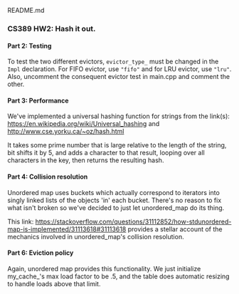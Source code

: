 README.md
### CS389 HW2: Hash it out.
#### Part 2: Testing

To test the two different evictors, `evictor_type_` must be changed in the `Impl` declaration. For FIFO evictor, use `"fifo"` and for LRU evictor, use `"lru"`. Also, uncomment the consequent evictor test in main.cpp and comment the other.

#### Part 3: Performance

We've implemented a universal hashing function for strings from the link(s): 
https://en.wikipedia.org/wiki/Universal_hashing and
http://www.cse.yorku.ca/~oz/hash.html

It takes some prime number that is large relative to the length of the string, bit shifts it by 5, and adds a character to that result, looping over all characters in the key, then returns the resulting hash.

#### Part 4: Collision resolution

Unordered map uses buckets which actually correspond to iterators into singly linked lists of the objects 'in' each bucket. There's no reason to fix what isn't broken so we've decided to just let unordered_map do its thing.

This link:
https://stackoverflow.com/questions/31112852/how-stdunordered-map-is-implemented/31113618#31113618
provides a stellar account of the mechanics involved in unordered_map's collision resolution.

#### Part 6: Eviction policy

Again, unordered map provides this functionality.
We just initialize my_cache_'s max load factor to be .5, and the table does automatic resizing to handle loads above that limit.
